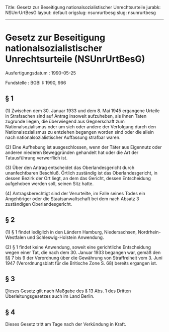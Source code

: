 Title: Gesetz zur Beseitigung nationalsozialistischer Unrechtsurteile
jurabk: NSUnrUrtBesG
layout: default
origslug: nsunrurtbesg
slug: nsunrurtbesg

---

# Gesetz zur Beseitigung nationalsozialistischer Unrechtsurteile (NSUnrUrtBesG)

Ausfertigungsdatum
:   1990-05-25

Fundstelle
:   BGBl I: 1990, 966



## § 1

(1) Zwischen dem 30. Januar 1933 und dem 8. Mai 1945 ergangene Urteile
in Strafsachen sind auf Antrag insoweit aufzuheben, als ihnen Taten
zugrunde liegen, die überwiegend aus Gegnerschaft zum
Nationalsozialismus oder um sich oder andere der Verfolgung durch den
Nationalsozialismus zu entziehen begangen worden sind oder die allein
nach nationalsozialistischer Auffassung strafbar waren.

(2) Eine Aufhebung ist ausgeschlossen, wenn der Täter aus Eigennutz
oder anderen niederen Beweggründen gehandelt hat oder die Art der
Tatausführung verwerflich ist.

(3) Über den Antrag entscheidet das Oberlandesgericht durch
unanfechtbaren Beschluß. Örtlich zuständig ist das Oberlandesgericht,
in dessen Bezirk der Ort liegt, an dem das Gericht, dessen
Entscheidung aufgehoben werden soll, seinen Sitz hatte.

(4) Antragsberechtigt sind der Verurteilte, im Falle seines Todes ein
Angehöriger oder die Staatsanwaltschaft bei dem nach Absatz 3
zuständigen Oberlandesgericht.


## § 2

(1) § 1 findet lediglich in den Ländern Hamburg, Niedersachsen,
Nordrhein-Westfalen und Schleswig-Holstein Anwendung.

(2) § 1 findet keine Anwendung, soweit eine gerichtliche Entscheidung
wegen einer Tat, die nach dem 30. Januar 1933 begangen war, gemäß den
§§ 7 bis 9 der Verordnung über die Gewährung von Straffreiheit vom 3.
Juni 1947 (Verordnungsblatt für die Britische Zone S. 68) bereits
ergangen ist.


## § 3

Dieses Gesetz gilt nach Maßgabe des § 13 Abs. 1 des Dritten
Überleitungsgesetzes auch im Land Berlin.


## § 4

Dieses Gesetz tritt am Tage nach der Verkündung in Kraft.

